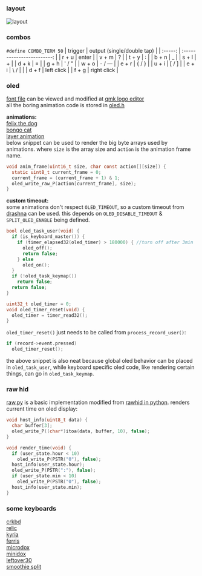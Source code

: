 ### layout
![layout](https://i.imgur.com/uKNJuKi.png)

### combos
`#define COMBO_TERM 50`
| trigger | output (single/double tap) |
| :-----: | :------------------------: |
| r + u   | enter                      |
| v + m   | ?                          |
| t + y   | :                          |
| b + n   | _                          |
| s + l   | +                          |
| d + k   | =                          |
| g + h   | ' / "                      |
| w + o   | - / —                      |
| e + r   | { / }                      |
| u + i   | [ / ]                      |
| e + i   | \ / \|                     |
| d + f   | left click                 |
| f + g   | right click                |

### oled
[font file](oledfont.h) can be viewed and modified at [qmk logo editor](https://joric.github.io/qle)\
all the boring animation code is stored in [oled.h](https://github.com/waffle87/qmk_firmware/blob/waffle_develop/users/waffle/oled.h)

**animations:**\
[felix the dog](https://github.com/waffle87/qmk_firmware/blob/waffle_develop/users/waffle/oled.c#L133-#L151)\
[bongo cat](https://github.com/waffle87/qmk_firmware/blob/waffle_develop/users/waffle/oled.c#L155-#L172)\
[layer animation](https://github.com/waffle87/qmk_firmware/blob/waffle_develop/users/waffle/oled.c#L206-#L229)\
below snippet can be used to render the big byte arrays used by animations.
where `size` is the array size and `action` is the animation frame name.
```c
void anim_frame(uint16_t size, char const action[][size]) {
  static uint8_t current_frame = 0;
  current_frame = (current_frame + 1) & 1;
  oled_write_raw_P(action[current_frame], size);
}
```
**custom timeout:**\
some animations don't respect `OLED_TIMEOUT`, so a custom timeout from [drashna](https://github.com/qmk/qmk_firmware/blob/develop/users/drashna/oled/oled_stuff.c) can be used.
this depends on `OLED_DISABLE_TIMEOUT` & `SPLIT_OLED_ENABLE` being defined.
```c
bool oled_task_user(void) {
  if (is_keyboard_master()) {
    if (timer_elapsed32(oled_timer) > 180000) { //turn off after 3min
      oled_off();
      return false;
    } else
      oled_on();
  }
  if (!oled_task_keymap())
    return false;
  return false;
}

uint32_t oled_timer = 0;
void oled_timer_reset(void) {
  oled_timer = timer_read32();
}
```
`oled_timer_reset()` just needs to be called from `process_record_user()`:
```c
if (record->event.pressed)
  oled_timer_reset();
```
the above snippet is also neat because global oled behavior can be placed in `oled_task_user`,
while keyboard specific oled code, like rendering certain things, can go in `oled_task_keymap`.

### raw hid
[raw.py](raw.py) is a basic implementation modified from [rawhid in python](https://gist.github.com/fauxpark/03a3efcc7dbdfbfe57791ea267b13c55).
renders current time on oled display:
```c
void host_info(uint8_t data) {
  char buffer[3];
  oled_write_P((char*)itoa(data, buffer, 10), false);
}

void render_time(void) {
  if (user_state.hour < 10)
    oled_write_P(PSTR("0"), false);
  host_info(user_state.hour);
  oled_write_P(PSTR(":"), false);
  if (user_state.min < 10)
    oled_write_P(PSTR("0"), false);
  host_info(user_state.min);
}
```

### some keyboards
[crkbd](https://github.com/waffle87/qmk_firmware/tree/waffle_develop/keyboards/crkbd/keymaps/waffle)\
[relic](https://github.com/waffle87/qmk_firmware/tree/waffle_develop/keyboards/relic/keymaps/waffle)\
[kyria](https://github.com/waffle87/qmk_firmware/tree/waffle_develop/keyboards/splitkb/kyria/keymaps/waffle)\
[ferris](https://github.com/waffle87/qmk_firmware/tree/waffle_develop/keyboards/ferris/keymaps/waffle)\
[microdox](https://github.com/waffle87/qmk_firmware/tree/waffle_develop/keyboards/boardsource/microdox/keymaps/waffle)\
[minidox](https://github.com/waffle87/qmk_firmware/tree/waffle_develop/keyboards/handwired/minidox/keymaps/waffle)\
[leftover30](https://github.com/waffle87/qmk_firmware/blob/waffle_develop/keyboards/tominabox1/leftover30_arm/keymaps/waffle/keymap.c)\
[smoothie split](https://github.com/waffle87/qmk_firmware/tree/waffle_develop/keyboards/smoothie_split/keymaps/waffle)
